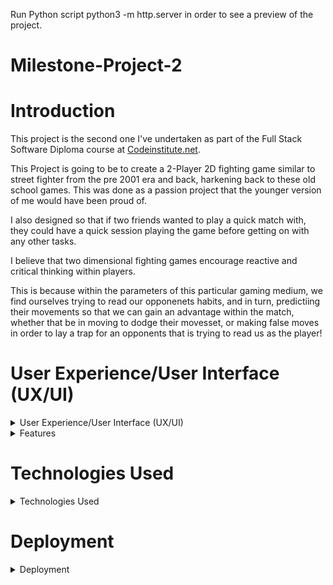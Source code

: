 Run Python script python3 -m http.server in order to see a preview of the project.

# Milestone-Project-2

# Introduction
This project is the second one I've undertaken as part of the Full Stack Software Diploma course at [Codeinstitute.net](https://www.CodeInstitute.net).

This Project is going to be to create a 2-Player 2D fighting game similar to street fighter from the pre 2001 era and back, harkening back to these old school games. This was done as a passion project that the younger version of me would have been proud of.

I also designed so that if two friends wanted to play a quick match with, they could have a quick session playing the game before getting on with any other tasks. 

I believe that two dimensional fighting games encourage reactive and critical thinking within players.

This is because within the parameters of this particular gaming medium, we find ourselves trying to read our opponenets habits, and in turn, predictiing their movements so that we can gain an advantage within the match, whether that be in moving to dodge their movesset, or making false moves in order to lay a trap for an opponents that is trying to read us as the player!

# User Experience/User Interface (UX/UI)

<details>
  
  <summary>User Experience/User Interface (UX/UI)</summary>
  
  ### User Stories
  
  ##### First Time Visitor Goals
  As a first time visitor I want:  
  - the control inputs for the game to be clear.  
  - to be immidately engaged and inherently understand what the game is trying to acheive.  
  - the game to function correctly and gameplay to be intuitive.  
  - to be able to play the game on various compatiable different devices in line with the game design.  
  
  ##### Return/frequent Visitor Goals.
  As a return/frequent visitor I want:  
  - to play with friends in a couch co-op setup similar to the older arcade games in order to have that rapport with the opponent within the room. 
  
  ##### Website's Owner Goals.
  As the developer I want:
  - to provide a fun game.
  - to provide a game to stimulate mental function.
  - to encourage continued use of the game.


##### Colour Scheme 
Due to having some free assets that I aqquired online from website [https://itch.io/](https://itch.io/),  I had a clear colour pallette style within the canvas window that I wanted to be the main focus with a combination of Blue, Pinks, soft Reds and other colors in the Pastel style.

With this in mind, the background colour was going to be fairly static in theme with this and I ended up on a pastel pink background color With the game instructions placed above the canvas with the prompt of clicking into the canvas window to load the game. 

I decided to use a free to use font for personal/educational use modeled after the original street fighter font released in 1991. 
![font example](https://i0.wp.com/www.dafontfree.co/wp-content/uploads/2022/04/Street-Fighter-Logo-Font.jpg?resize=940%2C649)

##### Wireframes
  CTRL + Click to open in a new tab. 

</details> 

<details>
# Features

 
  <summary>Features</summary>
  
  ### Responsive  Website
  The website is only set to appear and work on a laptop, or desktop device. And as such, due to the design of the game and my limited knowledge whist creating the game, a conscience decision was made to design the game to only load on devices of this kind. This is due to the game being a two player game required to end User's to play the game against eachother. 

  When an Attempt is made to try and access the game from a Mobile or Tablet device , the website will look at the view port and ask that the player access the website from the desired device as the game may not work as intended and for the best experience, it is to be acceesed in the intended manner. 
    
    
  [screen shot of phone view] 
    
    
  ### Instruction Page 
  On loading there is listed instructions above the canvas with the four button controls for both players to use ( A,W,D,Space-Bar. and ArrowLeft, ArrowUp, ArroRight, Arrow Down Respectively.)
    
    
  ### Timer
  The timer in the game runs within a loop that checks to determine whether either players health has reduced in to zero therefore stopping the timer, or checks the health of both players at the end of the match to determine who posses mmore health and will then declare this person the victor. 
    
    
  ![a picture of the timer section] 
    
    
    
  ### Victory message
  When a player fufills one of the win conditions of the game a victory message will appear declaring that player the victor whetehr that be at the end of the timer or a unanimous victory before the timer has run down. 

  In the event that the players Health bar matches, it will be declared a draw once the timer has run down to zero.


    
    
  ![a picture of the victory screen] 
       
  
  ### Possible Future Features
  It was my original intent to Allow the game to use an opaque overlay in order to be able to play the devce on mobile devices. 

  However during the design process, it became very quickly apprant that allowing the website in a mobile or tablet function would be extremely difficult due to having to map a button overlay on top, and as I had originally designed the game to be playable by two human players without a CPU controlled enemy, I was unfortunately unable to integrate a method to do this over mobile/tablet devices due to not having designed a CPU based opponent in the code. 

  Due to a lack of time, this was not a function that I was able to integrate at this moment in time, however I do plan to revisit this once the course has been completed to be able to design a very basic CPU opponent within the game function and allow players to be able to have a choice between a second player or a CPU opponent. 
  
  </details>    

# Technologies Used
<details>
  <summary>Technologies Used</summary>
  
  #### Languages Used
  
  - HTML5
  - CSS
  - Javascript

#### Applications Used

 - [GitHub](https://github.com/) GitHub is used to store the projects code.
 - [Gitpages](https://pages.github.com/) Gitpages are used to deploy the site.
 - [Chrome Developer Tools](https://developer.chrome.com/docs/devtools/) used for layout and responsive testing.
 - [W3 Validator](https://jigsaw.w3.org/css-validator/) used to test html and css code.
 - [Jshint](https://jshint.com/) used to validate Javascript code.

</details>  

# Deployment
  <details>
    
  <summary>Deployment</summary>
  
  This project was built on the Gitpod IDE using the Code Institute template found here:<br>https://github.com/Code-Institute-Org/gitpod-full-template

 #### Automated Testing
  I did not have the expertise to use a unit-testing framework such as Jasmine or Jest.   

